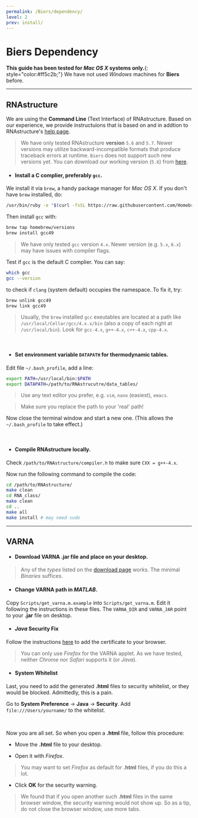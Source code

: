 ```yaml
---
permalink: /Biers/dependency/
level: 2
prev: install/
---
```


# Biers Dependency

**This guide has been tested for _Mac OS X_ systems only.**{: style="color:#ff5c2b;"} We have not used _Windows_ machines for **Biers** before.

<hr/>

## RNAstructure

We are using the **Command Line** (Text Interface) of RNAstructure. Based on our experience, we provide instructuions that is based on and in addtion to RNAstructure's [help page](http://rna.urmc.rochester.edu/Text/index.html).

> We have only tested RNAstructure **version** `5.6` and `5.7`. Newer versions may utilize backward-incompatible formats that produce traceback errors at runtime. `Biers` does not support such new versions yet. You can download our working version (`5.6`) from [here](https://rmdb.stanford.edu/site_data/RNAstructure.zip).

* #### Install a C complier, preferably `gcc`. 

We install it via `brew`, a handy package manager for _Mac OS X_. If you don't have `brew` installed, do:

```bash
/usr/bin/ruby -e "$(curl -fsSL https://raw.githubusercontent.com/Homebrew/install/master/install)" # may need sudo
```

Then install `gcc` with:

```bash
brew tap homebrew/versions
brew install gcc49
```

> We have only tested `gcc` version `4.x`. Newer version (e.g. `5.x`, `6.x`) may have issues with compiler flags.

Test if `gcc` is the default C complier. You can say:

```bash
which gcc
gcc --version
```

to check if `clang` (system default) occupies the namespace. To fix it, try:

```bash
brew unlink gcc49
brew link gcc49
```

> Usually, the `brew` installed `gcc` exeutables are located at a path like `/usr/local/Cellar/gcc/4.x.x/bin` (also a copy of each right at `/usr/local/bin`). Look for `gcc-4.x`, `g++-4.x`, `c++-4.x`, `cpp-4.x`.

<br/>

* #### Set environment variable `DATAPATH` for thermodynamic tables.

Edit file `~/.bash_profile`, add a line:

```bash
export PATH=/usr/local/bin:$PATH
export DATAPATH=/path/to/RNAstrucutre/data_tables/
```

> Use any text editor you prefer, e.g. `vim`, `nano` (easiest), `emacs`.

> Make sure you replace the path to your 'real' path!

Now close the terminal window and start a new one. (This allows the `~/.bash_profile` to take effect.)

<br/>

* #### Compile RNAstructure locally.

Check `/path/to/RNAstructure/compiler.h` to make sure `CXX = g++-4.x`.

Now run the following command to compile the code:

```bash
cd /path/to/RNAstructure/
make clean
cd RNA_class/
make clean
cd ..
make all
make install # may need sudo
```

<hr/>

## VARNA

* #### Download VARNA **.jar** file and place on your desktop.

> Any of the _types_ listed on the [download page](http://varna.lri.fr/index.php?lang=en&page=downloads&css=varna) works. The minimal _Binaries_ suffices.

* #### Change VARNA path in _MATLAB_.

Copy `Scripts/get_varna.m.example` into `Scripts/get_varna.m`. Edit it following the instructions in these files. The `VARNA_DIR` and `VARNA_JAR` point to your **.jar** file on desktop.

* #### _Java_ Security Fix

Follow the instructions [here](http://varna.lri.fr/index.php?lang=en&page=securityfix&css=varna) to add the certificate to your browser.

> You can only use _Firefox_ for the VARNA applet. As we have tested, neither _Chrome_ nor _Safari_ supports it (or _Java_).

* #### System Whitelist

Last, you need to add the generated **.html** files to security whitelist, or they would be blocked. Admittedly, this is a pain.

Go to **System Preference** -> **Java** -> **Security**. Add 
`file:///Users/yourname/` to the whitelist.

<br/>

Now you are all set. So when you open a **.html** file, follow this procedure:

* Move the **.html** file to your desktop.

* Open it with _Firefox_. 

> You may want to set _Firefox_ as default for **.html** files, if you do this a lot.

* Click **OK** for the security warning.

> We found that if you open another such **.html** files in the same browser window, the security warning would not show up. So as a tip, do not close the browser window, use more tabs.



